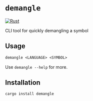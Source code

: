 # `demangle`

[![Rust](https://github.com/valentinegb/demangle/actions/workflows/rust.yml/badge.svg)](https://github.com/valentinegb/demangle/actions/workflows/rust.yml)

CLI tool for quickly demangling a symbol

## Usage

```txt
demangle <LANGUAGE> <SYMBOL>
```

Use `demangle --help` for more.

## Installation

```sh
cargo install demangle
```

